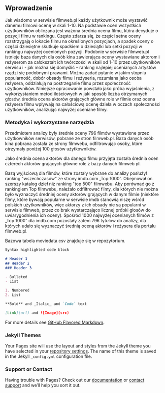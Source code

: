 ## Wprowadzenie 

Jak wiadomo w serwisie filmweb.pl każdy użytkownik może wystawić danemu filmowi ocenę w skali 1-10. Na podstawie ocen wszystkich użytkowników obliczana jest ważona średnia ocena filmu, która decyduje o pozycji filmu w rankingu. Często zdarza się, że części setne oceny rozstrzygają o lokacie filmu na określonych pozycjach, a spadek oceny o części dziesiętne skutkuje spadkiem o dziesiątki lub setki pozycji w rankingu najwyżej ocenionych pozycji.
Podobnie w serwisie filmweb.pl istnieje baza danych dla osób kina zawierająca oceny wystawiane aktorom i reżyserom za całokształt ich twórczości w skali od 1-10 przez użytkowników serwisu i - jak można się domyślić – ranking najlepiej ocenianych artystów rządzi się podobnymi prawami.
Można zadać pytanie w jakim stopniu popularność, dobór obsady filmu i reżyseria, rozumiana jako osoba reżysera, oddziałują na postrzeganie filmu przez społeczność użytkowników. Niniejsze opracowanie powstało jako próba wyjaśnienia, z wykorzystaniem metod ilościowych w jaki sposób liczba otrzymanych głosów, średnia ocena aktorów grających główne role w filmie oraz ocena reżysera filmu wpływają na całościową ocenę dzieła w oczach społeczności użytkowników, analizując najwyżej oceniane filmy.

### Metodyka i wykorzystane narzędzia

Przedmiotem analizy były średnie oceny 796 filmów wystawione przez użytkowników serwisów, pobrane ze stron filmweb.pl. Baza danych osób kina pobrana została ze strony filmwebu, odfiltrowując osoby, które otrzymały poniżej 100 głosów użytkowników.

Jako średnia ocena aktorów dla danego filmu przyjęta została średnia ocen czterech aktorów grających główne role z bazy danych filmweb.pl.

Bazą wyjściową dla filmów, które zostały wybrane do analizy posłużył ranking "wszechczasów" ze strony imdb.com „Top 1000”. Obejmował on szerszy katalog dzieł niż ranking "top 500" filmwebu.
Aby porównać go z rankingiem Top filmwebu, należało odfiltrować filmy, dla których nie można było wyznaczyć średniej oceny aktorów grających w danym filmie (niektóre filmy, które bywają popularne w serwisie imdb stanowią niszę wśród polskich użytkowników, więc aktorzy z ich obsady nie są popularni w serwisie filmweb, przez co brak wystarczająco licznej próbki głosów do uwiarygodnienia ich oceny). Spośród 1000 najwyżej ocenianych filmów z „Top 1000” dla imdb.com pozostały zatem 796 tytułów do analizy, dla których udało się wyznaczyć średnią oceną aktorów i reżysera dla portalu filmweb.pl.

Bazowa tabela moviedata.csv znajduje się w repozytorium. 

```markdown
Syntax highlighted code block

# Header 1
## Header 2
### Header 3

- Bulleted
- List

1. Numbered
2. List

**Bold** and _Italic_ and `Code` text

[Link](url) and ![Image](src)
```

For more details see [GitHub Flavored Markdown](https://guides.github.com/features/mastering-markdown/).

### Jekyll Themes

Your Pages site will use the layout and styles from the Jekyll theme you have selected in your [repository settings](https://github.com/huberttt/imdb-filmweb/settings/pages). The name of this theme is saved in the Jekyll `_config.yml` configuration file.

### Support or Contact

Having trouble with Pages? Check out our [documentation](https://docs.github.com/categories/github-pages-basics/) or [contact support](https://support.github.com/contact) and we’ll help you sort it out.
